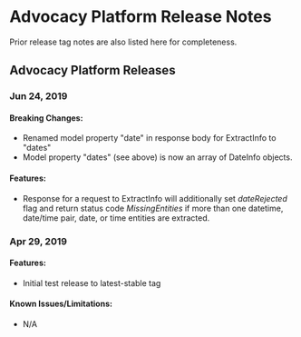 # Advocacy Platform Release Notes

Prior release tag notes are also listed here
for completeness.

## Advocacy Platform Releases

### Jun 24, 2019
#### Breaking Changes:
 - Renamed model property "date" in response body for ExtractInfo to "dates"
 - Model property "dates" (see above) is now an array of DateInfo objects.

#### Features:
 - Response for a request to ExtractInfo will additionally set *dateRejected* flag and return status code *MissingEntities* if more than one datetime, date/time pair, date, or time entities are extracted.

### Apr 29, 2019

#### Features:
 - Initial test release to latest-stable tag

#### Known Issues/Limitations:
 - N/A